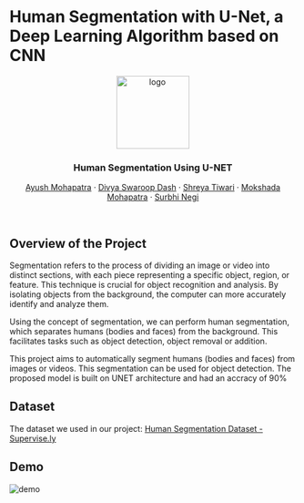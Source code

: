 # Human Segmentation with U-Net, a Deep Learning Algorithm based on CNN

<div align="center">
  <img src="https://github.com/notayush000/Human-Segmentation-using-U-NET/assets/58353326/6c067069-fc11-4065-a17b-d42f6540f434" alt="logo" width="128" height="128">
  <h3>Human Segmentation Using U-NET</h3>
  <p align="center">
    <a href="https://github.com/notayush000">Ayush Mohapatra</a>
    · 
    <a href="https://github.com/divyaSwaroop-2001">Divya Swaroop Dash</a>
    · 
    <a href="https://github.com/codershreya">Shreya Tiwari</a>
    · 
    <a href="https://github.com/ClumpForty02">Mokshada Mohapatra</a>
    · 
    <a href="https://github.com/surbhinegi1426">Surbhi Negi</a>
  </p>
  </br>
</div>

## Overview of the Project
Segmentation refers to the process of dividing an image or video into distinct sections, with each piece representing a specific object, region, or feature. This technique is crucial for object recognition and analysis. By isolating objects from the background, the computer can more accurately identify and analyze them.


Using the concept of segmentation, we can perform human segmentation, which separates humans (bodies and faces) from the background. This facilitates tasks such as object detection, object removal or addition.

This project aims to automatically segment humans (bodies and faces) from images or videos. This segmentation can be used for object detection. The proposed model is built on UNET architecture and had an accracy of 90%

## Dataset
The dataset we used in our project: [Human Segmentation Dataset - Supervise.ly](https://www.kaggle.com/datasets/tapakah68/supervisely-filtered-segmentation-person-dataset)

## Demo
![demo](https://github.com/notayush000/Human-Segmentation-using-U-NET/assets/58353326/23d45f11-e64d-4ed6-b756-696d2b5056e1)

